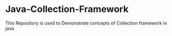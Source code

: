 # Java-Collection-Framework
This Repository is used to Demonstrate concepts of Collection framework in java
